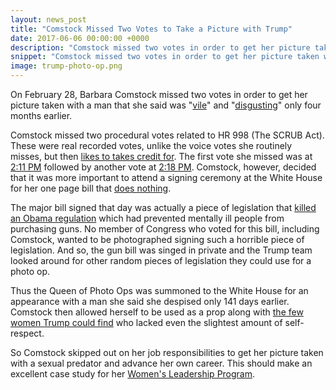 ```yaml
---
layout: news_post
title: "Comstock Missed Two Votes to Take a Picture with Trump"
date: 2017-06-06 00:00:00 +0000
description: "Comstock missed two votes in order to get her picture taken with a man she called vile and disgusting."
snippet: "Comstock missed two votes in order to get her picture taken with a man she called vile and disgusting."
image: trump-photo-op.png
---
```


On February 28, Barbara Comstock missed two votes in order to get her picture taken with a man that she said was  "[vile](http://www.loudountimes.com/news/article/comstock_donald_trumps_comments_are_vile_and_disqualifying433)" and "[disgusting](http://loudounnow.com/2016/10/08/comstock-abandons-trump/)" only four months earlier.

Comstock missed two procedural votes related to HR 998 (The SCRUB Act). These were real recorded votes, unlike the voice votes she routinely misses, but then [likes to takes credit for](/comstock-takes-credit-for-a-bill-she-never-voted-for/). The first vote she missed was at [2:11 PM](http://clerk.house.gov/evs/2017/roll103.xml) followed by another vote at [2:18 PM](http://clerk.house.gov/evs/2017/roll104.xml). Comstock, however, decided that it was more important to attend a signing ceremony at the White House for her one page bill that [does nothing](/comstock-finally-passes-a-bill/).

The major bill signed that day was actually a piece of legislation that [killed an Obama regulation](https://www.usatoday.com/story/news/politics/2017/02/28/trump-sign-bill-blocking-obama-gun-rule/98484106/) which had prevented mentally ill people from purchasing guns. No member of Congress who voted for this bill, including Comstock, wanted to be photographed signing such a horrible piece of legislation. And so, the gun bill was singed in private and the Trump team looked around for other random pieces of legislation they could use for a photo op.

Thus the Queen of Photo Ops was summoned to the White House for an appearance with a man she said she despised only 141 days earlier. Comstock then allowed herself to be used as a prop along with [the few women Trump could find](https://www.whitehouse.gov/the-press-office/2017/02/28/remarks-president-trump-signing-hr-321-and-hr-255) who lacked even the slightest amount of self-respect.

So Comstock skipped out on her job responsibilities to get her picture taken with a sexual predator and advance her own career. This should make an excellent case study for her [Women's Leadership Program](https://comstock.house.gov/media-center/in-the-news/mclean-patch-young-women-leadership-program-accepting-applications).
